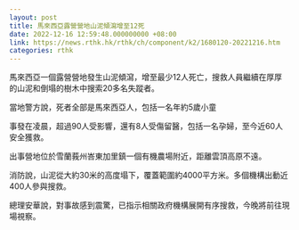 ```yaml
---
layout: post
title: 馬來西亞露營營地山泥傾瀉增至12死
date: 2022-12-16 12:59:48.000000000 +08:00
link: https://news.rthk.hk/rthk/ch/component/k2/1680120-20221216.htm
categories: rthk
---
```


馬來西亞一個露營營地發生山泥傾瀉，增至最少12人死亡，搜救人員繼續在厚厚的山泥和倒塌的樹木中搜索20多名失蹤者。

當地警方說，死者全部是馬來西亞人，包括一名年約5歲小童

事發在凌晨，超過90人受影響，還有8人受傷留醫，包括一名孕婦，至今近60人安全獲救。

出事營地位於雪蘭莪州峇東加里鎮一個有機農場附近，距離雲頂高原不遠。

消防說，山泥從大約30米的高度塌下，覆蓋範圍約4000平方米。多個機構出動近400人參與搜救。

總理安華說，對事故感到震驚，已指示相關政府機構展開有序搜救，今晚將前往現場視察。
